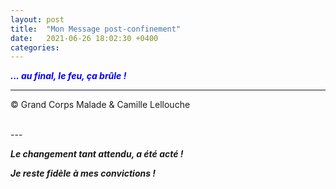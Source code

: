 ```yaml
---
layout: post
title:  "Mon Message post-confinement"
date:   2021-06-26 18:02:30 +0400
categories: 
---
```



<span style="color: blue">***... au final, le feu, ça brûle !***</span>
<br/>


---
&copy;  Grand Corps Malade & Camille Lellouche

<br>
---


***Le changement tant attendu, a été acté !***

***Je reste fidèle à mes convictions !***